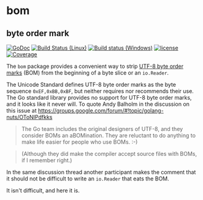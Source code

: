 # bom
## byte order mark

[![GoDoc](https://godoc.org/github.com/spkg/bom?status.svg)](https://godoc.org/github.com/spkg/bom)
[![Build Status (Linux)](https://travis-ci.org/spkg/bom.svg?branch=master)](https://travis-ci.org/spkg/bom)
[![Build status (Windows)](https://ci.appveyor.com/api/projects/status/065x7yuc77xicv59?svg=true)](https://ci.appveyor.com/project/jjeffery/bom)
[![license](http://img.shields.io/badge/license-MIT-green.svg?style=flat)](https://raw.githubusercontent.com/spkg/bom/master/LICENSE.md)
[![Coverage](http://gocover.io/_badge/github.com/spkg/bom)](http://gocover.io/github.com/spkg/bom)

The `bom` package provides a convenient way to strip [UTF-8 byte order marks](https://en.wikipedia.org/wiki/Byte_order_mark#UTF-8) 
(BOM) from the beginning of a byte slice or an `io.Reader`.

The Unicode Standard defines UTF-8 byte order marks as the byte sequence `0xEF,0xBB,0xBF`, but neither requires nor recommends their use.
The Go standard library provides no support for UTF-8 byte order marks, and it looks like it never will. To quote Andy Balholm in the 
discussion on this issue at https://groups.google.com/forum/#!topic/golang-nuts/OToNIPdfkks

>  The Go team includes the original designers of UTF-8, and they consider BOMs an aBOMination.
  They are reluctant to do anything to make life easier for people who use BOMs. :-)

>  (Although they did make the compiler accept source files with BOMs, if I remember right.)

In the same discussion thread another participant makes the comment that it should not be difficult to write 
an `io.Reader` that eats the BOM.

It isn't difficult, and here it is.

